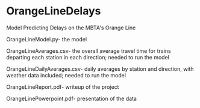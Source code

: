 # OrangeLineDelays
Model Predicting Delays on the MBTA's Orange Line

OrangeLineModel.py- the model

OrangeLineAverages.csv- the overall average travel time for trains departing each station in each direction; needed to run the model

OrangeLineDailyAverages.csv- daily averages by station and direction, with weather data included; needed to run the model

OrangeLineReport.pdf- writeup of the project

OrangeLinePowerpoint.pdf- presentation of the data
